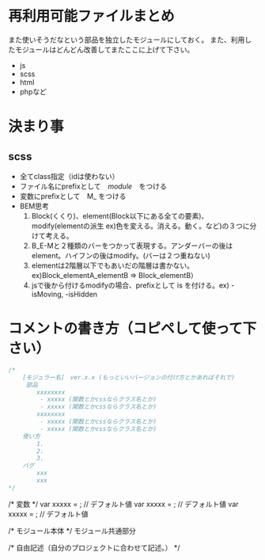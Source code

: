 # 再利用可能ファイルまとめ
また使いそうだなという部品を独立したモジュールにしておく。
また、利用したモジュールはどんどん改善してまたここに上げて下さい。

- js
- scss
- html
- phpなど

# 決まり事
## scss
- 全てclass指定（idは使わない）
- ファイル名にprefixとして　_module_　をつける
- 変数にprefixとして　M_ をつける
- BEM思考
    1. Block(くくり)、element(Block以下にある全ての要素)、modify(elementの派生 ex)色を変える。消える。動く。など)の３つに分けて考える。
    2. B_E-Mと２種類のバーをつかって表現する。アンダーバーの後はelement。ハイフンの後はmodify。(バーは２つ重ねない)
    3. elementは2階層以下でもあいだの階層は書かない。ex)Block_elementA_elementB => Block_elementB）
    4. jsで後から付けるmodifyの場合、prefixとして is を付ける。ex) -isMoving, -isHidden

# コメントの書き方（コピペして使って下さい）
```css
/*
    [モジュラー名]　ver.x.x (もっといいバージョンの付け方とかあればそれで)
     部品
        xxxxxxxx
         - xxxxx (関数とかcssならクラス名とか)
         - xxxxx (関数とかcssならクラス名とか)
        xxxxxxxx
         - xxxxx (関数とかcssならクラス名とか)
         - xxxxx (関数とかcssならクラス名とか)
    使い方
        1.
        2.
        3.
    バグ
        xxx
        xxx
*/
```
/* 変数 */
var xxxxx = ; // デフォルト値
var xxxxx = ; // デフォルト値
var xxxxx = ; // デフォルト値

/* モジュール本体 */
モジュール共通部分

/* 自由記述（自分のプロジェクトに合わせて記述。） */